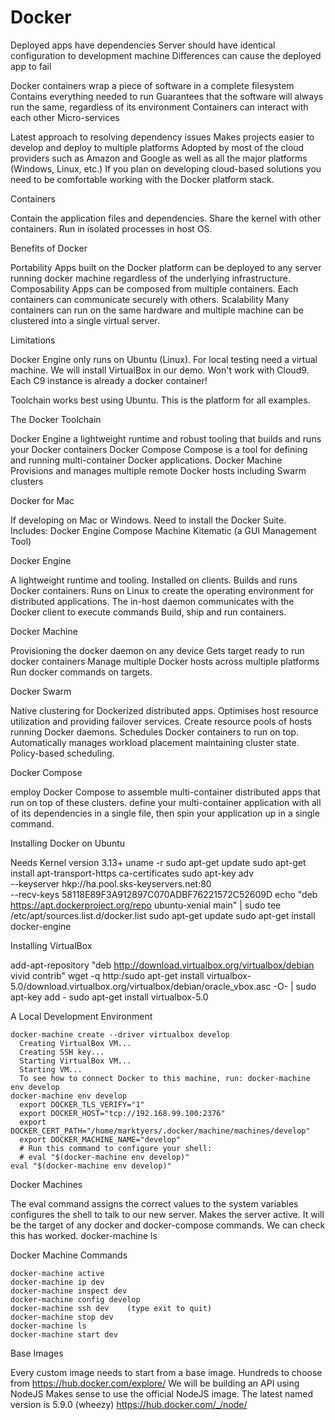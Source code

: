 
# Docker

Deployed apps have dependencies
Server should have identical configuration to development machine
Differences can cause the deployed app to fail

Docker containers wrap a piece of software in a complete filesystem
Contains everything needed to run
Guarantees that the software will always run the same, regardless of its environment
Containers can interact with each other
Micro-services

Latest approach to resolving dependency issues
Makes projects easier to develop and deploy to multiple platforms
Adopted by most of the cloud providers such as Amazon and Google as well as all the major platforms (Windows, Linux, etc.)
If you plan on developing cloud-based solutions you need to be comfortable working with the Docker platform stack.

Containers

Contain the application files and dependencies.
Share the kernel with other containers.
Run in isolated processes in host OS.

Benefits of Docker

Portability
Apps built on the Docker platform can be deployed to any server running docker machine regardless of the underlying infrastructure.
Composability
Apps can be composed from multiple containers. Each containers can communicate securely with others.
Scalability
Many containers can run on the same hardware and multiple machine can be clustered into a single virtual server.

Limitations

Docker Engine only runs on Ubuntu (Linux).
For local testing need a virtual machine.
We will install VirtualBox in our demo.
Won't work with Cloud9.
Each C9 instance is already a docker container!

Toolchain works best using Ubuntu.
This is the platform for all examples.

The Docker Toolchain

Docker Engine
a lightweight runtime and robust tooling that builds and runs your Docker containers
Docker Compose
Compose is a tool for defining and running multi-container Docker applications.
Docker Machine
Provisions and manages multiple remote Docker hosts including Swarm clusters

Docker for Mac

If developing on Mac or Windows.
Need to install the Docker Suite.
Includes:
Docker Engine
Compose
Machine
Kitematic (a GUI Management Tool)

Docker Engine

A lightweight runtime and tooling.
Installed on clients.
Builds and runs Docker containers.
Runs on Linux to create the operating environment for distributed applications.
The in-host daemon communicates with the Docker client to execute commands
Build, ship and run containers.

Docker Machine

Provisioning the docker daemon on any device
Gets target ready to run docker containers
Manage multiple Docker hosts across multiple platforms
Run docker commands on targets.

Docker Swarm

Native clustering for Dockerized distributed apps.
Optimises host resource utilization and providing failover services.
Create resource pools of hosts running Docker daemons.
Schedules Docker containers to run on top.
Automatically manages workload placement
maintaining cluster state.
Policy-based scheduling.

Docker Compose

employ Docker Compose to assemble multi-container distributed apps that run on top of these clusters.
define your multi-container application with all of its dependencies in a single file, then spin your application up in a single command.

Installing Docker on Ubuntu

Needs Kernel version 3.13+
uname -r
sudo apt-get update
sudo apt-get install apt-transport-https ca-certificates
sudo apt-key adv \
               --keyserver hkp://ha.pool.sks-keyservers.net:80 \
               --recv-keys 58118E89F3A912897C070ADBF76221572C52609D
echo "deb https://apt.dockerproject.org/repo ubuntu-xenial main" | sudo tee \
/etc/apt/sources.list.d/docker.list
sudo apt-get update
sudo apt-get install docker-engine

Installing VirtualBox

add-apt-repository "deb http://download.virtualbox.org/virtualbox/debian vivid contrib"
wget -q http:/sudo apt-get install virtualbox-5.0/download.virtualbox.org/virtualbox/debian/oracle_vbox.asc -O- | sudo apt-key add -
sudo apt-get install virtualbox-5.0

A Local Development Environment
```
docker-machine create --driver virtualbox develop
  Creating VirtualBox VM...
  Creating SSH key...
  Starting VirtualBox VM...
  Starting VM...
  To see how to connect Docker to this machine, run: docker-machine env develop
docker-machine env develop
  export DOCKER_TLS_VERIFY="1"
  export DOCKER_HOST="tcp://192.168.99.100:2376"
  export DOCKER_CERT_PATH="/home/marktyers/.docker/machine/machines/develop"
  export DOCKER_MACHINE_NAME="develop"
  # Run this command to configure your shell:
  # eval "$(docker-machine env develop)"
eval "$(docker-machine env develop)"
```

Docker Machines

The eval command assigns the correct values to the system variables
configures the shell to talk to our new server.
Makes the server active.
It will be the target of any docker and docker-compose commands.
We can check this has worked.
docker-machine ls

Docker Machine Commands
```
docker-machine active
docker-machine ip dev
docker-machine inspect dev
docker-machine config develop
docker-machine ssh dev    (type exit to quit)
docker-machine stop dev
docker-machine ls
docker-machine start dev
```

Base Images

Every custom image needs to start from a base image.
Hundreds to choose from
https://hub.docker.com/explore/
We will be building an API using NodeJS
Makes sense to use the official NodeJS image.
The latest named version is 5.9.0 (wheezy)
https://hub.docker.com/_/node/

